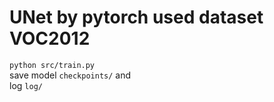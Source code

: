 # UNet by pytorch used dataset VOC2012

`python src/train.py`  
save model `checkpoints/` and  
log `log/`
